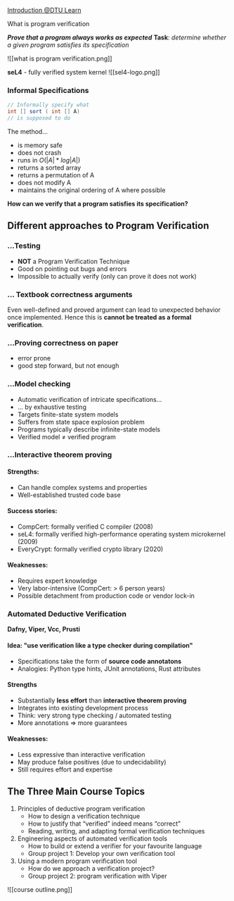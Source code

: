 [Introduction @DTU Learn](https://learn.inside.dtu.dk/d2l/le/lessons/215949/units/861144)

What is program verification

***Prove that a program always works as expected***
**Task**: *determine whether a given program satisfies its specification*

![[what is program verification.png]]

**seL4**  - fully verified system kernel
![[sel4-logo.png]]
### Informal Specifications
```java
// Informally specify what 
int [] sort ( int [] A) 
// is supposed to do
```
The method... 
- is memory safe 
- does not crash 
- runs in  $O(|A| * log|A|)$
- returns a sorted array 
- returns a permutation of A 
- does not modify A 
- maintains the original ordering of A where possible

**How can we verify that a program satisfies its specification?**

## Different approaches to **Program Verification**
### ...Testing
- **NOT** a Program Verification Technique
- Good on pointing out bugs and errors
- Impossible to actually verify (only can prove it does not work)
### ... Textbook correctness arguments
Even well-defined and proved argument can lead to unexpected behavior once implemented. Hence this is **cannot be treated as a formal verification**.

### ...Proving correctness on paper
- error prone
- good step forward, but not enough

### ...Model checking
- Automatic verification of intricate specifications...
- ... by exhaustive testing
- Targets finite-state system models 
- Suffers from state space explosion problem 
- Programs typically describe infinite-state models 
- Verified model  $\neq$ verified program
### ...Interactive theorem proving
#### Strengths:
- Can handle complex systems and properties 
- Well-established trusted code base 
#### Success stories:
- CompCert: formally verified C compiler (2008) 
- seL4: formally verified high-performance operating system microkernel (2009)
- EveryCrypt: formally verified crypto library (2020) 
#### Weaknesses: 
- Requires expert knowledge 
- Very labor-intensive (CompCert: > 6 person years)
- Possible detachment from production code or vendor lock-in

### Automated Deductive Verification
**Dafny, Viper, Vcc, Prusti**
#### Idea: "use verification like a type checker during compilation"
- Specifications take the form of **source code annotatons**
- Analogies: Python type hints, JUnit annotations, Rust attributes
#### Strengths
- Substantially **less effort** than **interactive theorem proving**
- Integrates into existing development process
- Think: very strong type checking / automated testing
- More annotations => more guarantees
#### Weaknesses:
- Less expressive than interactive verification
- May produce false positives (due to undecidability)
- Still requires effort and expertise

## The Three Main Course Topics 
1. Principles of deductive program verification 
	- How to design a verification technique 
	- How to justify that “verified” indeed means “correct” 
	- Reading, writing, and adapting formal verification techniques 
2. Engineering aspects of automated verification tools 
	- How to build or extend a verifier for your favourite language 
	- Group project 1: Develop your own verification tool 
3. Using a modern program verification tool
	- How do we approach a verification project?
	- Group project 2: program verification with Viper

![[course outline.png]]